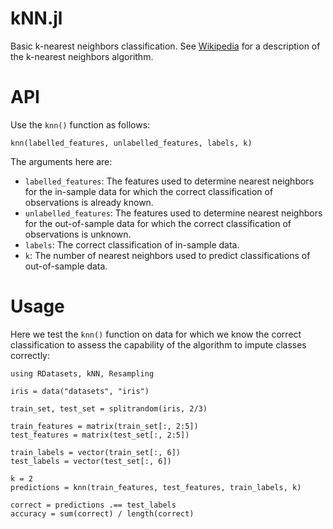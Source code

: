 kNN.jl
======

Basic k-nearest neighbors classification. See [Wikipedia](http://en.wikipedia.org/wiki/K-nearest_neighbor_algorithm) for a description of the k-nearest neighbors algorithm.

# API

Use the `knn()` function as follows:

    knn(labelled_features, unlabelled_features, labels, k)

The arguments here are:

* `labelled_features`: The features used to determine nearest neighbors for the in-sample data for which the correct classification of observations is already known.
* `unlabelled_features`: The features used to determine nearest neighbors for the out-of-sample data for which the correct classification of observations is unknown.
* `labels`: The correct classification of in-sample data.
* `k`: The number of nearest neighbors used to predict classifications of out-of-sample data.

# Usage

Here we test the `knn()` function on data for which we know the correct classification to assess the capability of the algorithm to impute classes correctly:

    using RDatasets, kNN, Resampling

    iris = data("datasets", "iris")

    train_set, test_set = splitrandom(iris, 2/3)

    train_features = matrix(train_set[:, 2:5])
    test_features = matrix(test_set[:, 2:5])

    train_labels = vector(train_set[:, 6])
    test_labels = vector(test_set[:, 6])

	k = 2
	predictions = knn(train_features, test_features, train_labels, k)

	correct = predictions .== test_labels
	accuracy = sum(correct) / length(correct)

